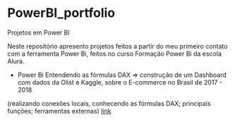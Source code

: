 # PowerBI_portfolio
Projetos em Power BI


Neste repositório apresento projetos feitos a partir do meu primeiro contato com a ferramenta Power Bi, feitos no curso Formação Power Bi da escola Alura.


- Power Bi Entendendo as fórmulas DAX ⇒ construção de um Dashboard com dados da Olist e Kaggle, sobre o E-commerce no Brasil de 2017 - 2018

(realizando conexões locais, conhecendo as fórmulas DAX; principais funções; ferramentas externas)
[link](https://app.powerbi.com/view?r=eyJrIjoiNmQ3NmYwY2EtMGQ2MC00NzQyLTkyZDItNWQxOTc4NjRlMTc1IiwidCI6ImM1NDJmYTZlLTc1NjMtNDdjMi04N2RjLTFkZDkxNzc4YjJlNiJ9)
